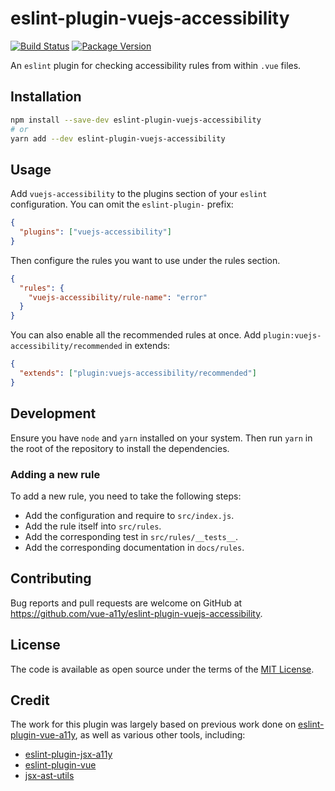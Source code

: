 # eslint-plugin-vuejs-accessibility

[![Build Status](https://github.com/vue-a11y/eslint-plugin-vuejs-accessibility/workflows/Main/badge.svg)](https://github.com/vue-a11y/eslint-plugin-vuejs-accessibility/actions)
[![Package Version](https://img.shields.io/npm/v/eslint-plugin-vuejs-accessibility.svg)](https://www.npmjs.com/package/eslint-plugin-vuejs-accessibility)

An `eslint` plugin for checking accessibility rules from within `.vue` files.

## Installation

```sh
npm install --save-dev eslint-plugin-vuejs-accessibility
# or
yarn add --dev eslint-plugin-vuejs-accessibility
```

## Usage

Add `vuejs-accessibility` to the plugins section of your `eslint` configuration. You can omit the `eslint-plugin-` prefix:

```json
{
  "plugins": ["vuejs-accessibility"]
}
```

Then configure the rules you want to use under the rules section.

```json
{
  "rules": {
    "vuejs-accessibility/rule-name": "error"
  }
}
```

You can also enable all the recommended rules at once. Add `plugin:vuejs-accessibility/recommended` in extends:

```json
{
  "extends": ["plugin:vuejs-accessibility/recommended"]
}
```

## Development

Ensure you have `node` and `yarn` installed on your system. Then run `yarn` in the root of the repository to install the dependencies.

### Adding a new rule

To add a new rule, you need to take the following steps:

- Add the configuration and require to `src/index.js`.
- Add the rule itself into `src/rules`.
- Add the corresponding test in `src/rules/__tests__`.
- Add the corresponding documentation in `docs/rules`.

## Contributing

Bug reports and pull requests are welcome on GitHub at https://github.com/vue-a11y/eslint-plugin-vuejs-accessibility.

## License

The code is available as open source under the terms of the [MIT License](https://opensource.org/licenses/MIT).

## Credit

The work for this plugin was largely based on previous work done on [eslint-plugin-vue-a11y](https://github.com/maranran/eslint-plugin-vue-a11y), as well as various other tools, including:

- [eslint-plugin-jsx-a11y](https://github.com/evcohen/eslint-plugin-jsx-a11y)
- [eslint-plugin-vue](https://github.com/vuejs/eslint-plugin-vue)
- [jsx-ast-utils](https://github.com/vuejs/eslint-plugin-vue)
